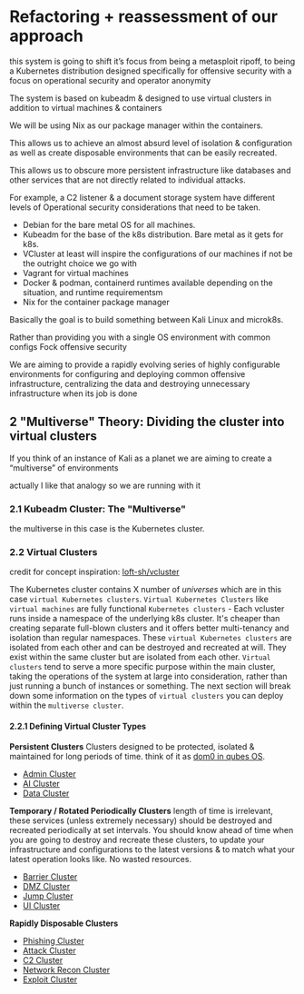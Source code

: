 

# Refactoring + reassessment of our approach

this system is going to shift it’s focus from being a metasploit ripoff, to being a Kubernetes distribution designed specifically for offensive security with a focus on operational security and operator anonymity 

The system is based on kubeadm & designed to use virtual clusters in addition to virtual machines & containers

We will be using Nix as our package manager within the containers. 

This allows us to achieve  an almost absurd level of isolation & configuration as well as create disposable environments that can be easily recreated.

This allows us to obscure more persistent infrastructure like databases and other services that are not directly related to individual attacks.


For example, a C2 listener & a document storage system have different levels of Operational security considerations that need to be taken.


- Debian for the bare metal OS for all machines.
- Kubeadm for the base of the k8s distribution. Bare metal as it gets for k8s.
- VCluster at least will inspire the configurations of our machines if not be the outright choice we go with
- Vagrant for virtual machines
- Docker & podman, containerd runtimes available depending on the situation, and runtime requirementsm
- Nix for the container package manager

Basically the goal is to build something between Kali Linux and microk8s. 

Rather than providing you with a single OS environment with common configs Fock offensive security 

We are aiming to provide a rapidly evolving series of highly configurable environments for configuring and deploying common offensive infrastructure, centralizing the data and destroying unnecessary infrastructure when its job is done 

## 2 "Multiverse" Theory: Dividing the cluster into virtual clusters 

If you think of an instance of Kali as a planet we are aiming to create a “multiverse” of environments 

actually I like that analogy so we are running with it 

### 2.1 Kubeadm Cluster: The "Multiverse"
the multiverse in this case is the Kubernetes cluster. 


### 2.2 Virtual Clusters
credit for concept inspiration: [loft-sh/vcluster](https://github.com/loft-sh/vcluster)

The Kubernetes cluster contains X number of *universes* which are in this case `virtual Kubernetes clusters`.
`Virtual Kubernetes Clusters` like `virtual machines` are fully functional `Kubernetes clusters` - Each vcluster runs inside a namespace of the underlying k8s cluster. It's cheaper than creating separate full-blown clusters and it offers better multi-tenancy and isolation than regular namespaces.
These `virtual Kubernetes clusters` are isolated from each other and can be destroyed and recreated at will. They exist within the same cluster but are isolated from each other. 
`Virtual clusters` tend to serve a more specific purpose within the main cluster, taking the operations of the system at large into consideration, rather than just running a bunch of instances or something.
The next section will break down some information on the types of `virtual clusters` you can deploy within the `multiverse cluster`. 
#### 2.2.1 Defining Virtual Cluster Types


**Persistent Clusters**
Clusters designed to be protected, isolated & maintained for long periods of time. think of it as [dom0 in qubes OS](https://www.qubes-os.org/doc/glossary/#dom0).
- [Admin Cluster](docs/vclusters/Admin-Cluster.md)
- [AI Cluster](docs/vclusters/AI-Cluster.md)
- [Data Cluster](docs/vclusters/Data-Cluster.md)

**Temporary / Rotated Periodically Clusters**
length of time is irrelevant, these services (unless extremely necessary) should be destroyed and recreated periodically at set intervals. You should know ahead of time when you are going to destroy and recreate these clusters, to update your infrastructure and configurations to the latest versions & to match what your latest operation looks like. No wasted resources.
- [Barrier Cluster](docs/vclusters/Barrier-Cluster.md)
- [DMZ Cluster](docs/vclusters/DMZ-Cluster.md)
- [Jump Cluster](docs/vclusters/Jump-Cluster.md)
- [UI Cluster](docs/vclusters/UI-Cluster.md)


**Rapidly Disposable Clusters**
- [Phishing Cluster](docs/vclusters/Phishing-Cluster.md)
- [Attack Cluster](docs/vclusters/Attack-Cluster.md)
- [C2 Cluster](docs/vclusters/C2-Cluster.md)
- [Network Recon Cluster](docs/vclusters/Recon-Cluster.md)
- [Exploit Cluster](docs/vclusters/Exploit-Cluster.md)



